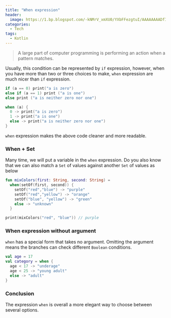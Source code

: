 ```yaml
---
title: "When expression"
header:
  image: https://1.bp.blogspot.com/-kNMrV_xmXU0/YXbFFezgtuI/AAAAAAAADfI/EJWmmFiWtE4nzNYFUQf6e8HD-ymbtqOHACLcBGAsYHQ/s491/Screenshot%2B2021-10-25%2Bat%2B10.53.44%2BPM.png
categories:
  - Tech
tags:
  - Kotlin
---
```


> A large part of computer programming is performing an action when a pattern matches.

Usually, this condition can be represented by `if` expression, however, when you have more than two or three choices to make, `when` expression are much nicer than `if` expression.

```kotlin
if (a == 0) print("a is zero")
else if (a == 1) print ("a is one")
else print ("a is neither zero nor one")

when (a) {
  0 -> print("a is zero")
  1 -> print("a is one")
  else -> print("a is neither zero nor one")
}
```

`when` expression makes the above code cleaner and more readable.

### When + Set

Many time, we will put a variable in the `when` expression. Do you also know that we can also match a `Set` of values against another `Set` of values as below

```kotlin
fun mixColors(first: String, second: String) =
  when(setOf(first, second)) {
    setOf("red","blue") -> "purple"
    setOf("red","yellow") -> "orange"
    setOf("blue", "yellow") -> "green"
    else -> "unknown"
  }

print(mixColors("red", "blue")) // purple
```

### When expression without argument

`when` has a special form that takes no argument. Omitting the argument means the branches can check different `Boolean` conditions.

```kotlin
val age = 17
val category = when {
  age < 17 -> "underage"
  age < 25 -> "young adult"
  else -> "adult"
}
```

### Conclusion

The expression `when` is overall a more elegant way to choose between several options.
